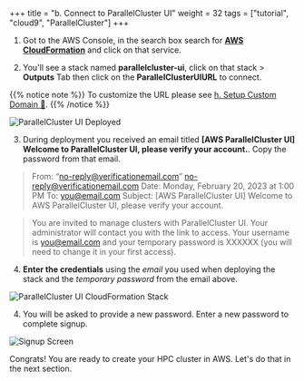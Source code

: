 +++
title = "b. Connect to ParallelCluster UI"
weight = 32
tags = ["tutorial", "cloud9", "ParallelCluster"]
+++

1. Got to the AWS Console, in the search box search for [**AWS CloudFormation**](https://console.aws.amazon.com/cloudformation/home) and click on that service.

2. You'll see a stack named **parallelcluster-ui**, click on that stack > **Outputs** Tab then click on the **ParallelClusterUIURL** to connect.

{{% notice note %}}
To customize the URL please see [h. Setup Custom Domain 🔗](https://pcluster.cloud/02-tutorials/08-custom-domain.html).
{{% /notice %}}

![ParallelCluster UI Deployed](/images/deploy-pcm/pcluster-deployed.png)

3. During deployment you received an email titled **[AWS ParallelCluster UI] Welcome to ParallelCluster UI, please verify your account.**. Copy the password from that email.

> From: “no-reply@verificationemail.com” no-reply@verificationemail.com Date: Monday, February 20, 2023 at 1:00 PM To: you@email.com Subject: [AWS ParallelCluster UI] Welcome to AWS ParallelCluster UI, please verify your account.

> You are invited to manage clusters with ParallelCluster UI. Your administrator will contact you with the link to access. Your username is you@email.com and your temporary password is XXXXXX (you will need to change it in your first access).

4. **Enter the credentials**  using the *email* you used when deploying the stack and the *temporary password* from the email above.

![ParallelCluster UI CloudFormation Stack](/images/deploy-pcm/pcmanager-creds.png)

4. You will be asked to provide a new password. Enter a new password to complete signup.

![Signup Screen](/images/deploy-pcm/signup.png)

Congrats! You are ready to create your HPC cluster in AWS. Let's do that in the next section.